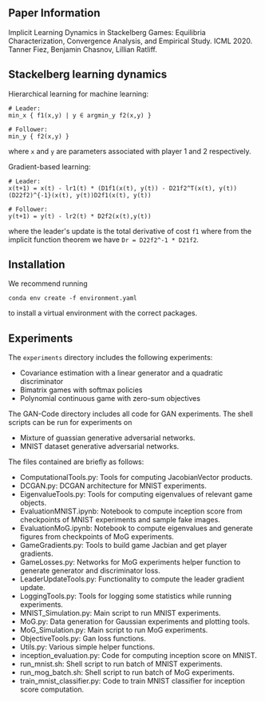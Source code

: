 ## Paper Information
Implicit Learning Dynamics in Stackelberg Games:
Equilibria Characterization, Convergence Analysis, and Empirical Study. ICML 2020. Tanner Fiez, Benjamin Chasnov, Lillian Ratliff.

## Stackelberg learning dynamics
Hierarchical learning for machine learning:
```
# Leader:
min_x { f1(x,y) | y ∈ argmin_y f2(x,y) }

# Follower:
min_y { f2(x,y) }
```
where `x` and `y` are parameters associated with player 1 and 2 respectively.

Gradient-based learning:
```
# Leader:
x(t+1) = x(t) - lr1(t) * (D1f1(x(t), y(t)) - D21f2^T(x(t), y(t))(D22f2)^{-1}(x(t), y(t))D2f1(x(t), y(t))

# Follower:
y(t+1) = y(t) - lr2(t) * D2f2(x(t),y(t))
```
where the leader's update is the total derivative of cost `f1` where from the implicit function theorem we have `Dr = D22f2^-1 * D21f2`.

## Installation
We recommend running
```
conda env create -f environment.yaml
```
to install a virtual environment with the correct packages.

## Experiments
The `experiments` directory includes the following experiments:
* Covariance estimation with a linear generator and a quadratic discriminator
* Bimatrix games with softmax policies
* Polynomial continuous game with zero-sum objectives


The GAN-Code directory includes all code for GAN experiments. The shell scripts can be run for experiments on
* Mixture of guassian generative adversarial networks.
* MNIST dataset generative adversarial networks.

The files contained are briefly as follows:
* ComputationalTools.py: Tools for computing JacobianVector products.
* DCGAN.py: DCGAN architecture for MNIST experiments.
* EigenvalueTools.py: Tools for computing eigenvalues of relevant game objects.
* EvaluationMNIST.ipynb: Notebook to compute inception score from checkpoints of MNIST experiments and sample fake images.
* EvaluationMoG.ipynb: Notebook to compute eigenvalues and generate figures from checkpoints of MoG experiments.
* GameGradients.py: Tools to build game Jacbian and get player gradients.
* GameLosses.py: Networks for MoG experiments helper function to generate generator and discriminator loss.
* LeaderUpdateTools.py: Functionality to compute the leader gradient update.
* LoggingTools.py: Tools for logging some statistics while running experiments.
* MNIST_Simulation.py: Main script to run MNIST experiments.
* MoG.py: Data generation for Gaussian experiments and plotting tools.
* MoG_Simulation.py: Main script to run MoG experiments.
* ObjectiveTools.py: Gan loss functions.
* Utils.py: Various simple helper functions.
* inception_evaluation.py: Code for computing inception score on MNIST.
* run_mnist.sh: Shell script to run batch of MNIST experiments.
* run_mog_batch.sh: Shell script to run batch of MoG experiments.
* train_mnist_classifier.py: Code to train MNIST classifier for inception score computation.

